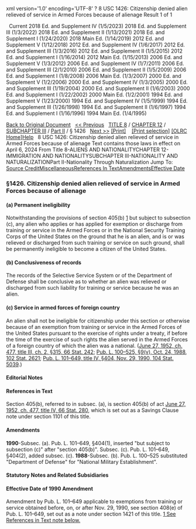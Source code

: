 xml version='1.0' encoding='UTF-8' ?
8 USC 1426: Citizenship denied alien relieved of service in Armed Forces because of alienage
 Result 1 of 1
 
  
  Current
2018 Ed. and Supplement IV (1/5/2023)
2018 Ed. and Supplement III (1/3/2022)
2018 Ed. and Supplement II (1/13/2021)
2018 Ed. and Supplement I (1/24/2020)
2018 Main Ed. (1/14/2019)
2012 Ed. and Supplement V (1/12/2018)
2012 Ed. and Supplement IV (1/6/2017)
2012 Ed. and Supplement III (1/3/2016)
2012 Ed. and Supplement II (1/5/2015)
2012 Ed. and Supplement I (1/16/2014)
2012 Main Ed. (1/15/2013)
2006 Ed. and Supplement V (1/3/2012)
2006 Ed. and Supplement IV (1/7/2011)
2006 Ed. and Supplement III (2/1/2010)
2006 Ed. and Supplement II (1/5/2009)
2006 Ed. and Supplement I (1/8/2008)
2006 Main Ed. (1/3/2007)
2000 Ed. and Supplement V (1/2/2006)
2000 Ed. and Supplement IV (1/3/2005)
2000 Ed. and Supplement III (1/19/2004)
2000 Ed. and Supplement II (1/6/2003)
2000 Ed. and Supplement I (1/22/2002)
2000 Main Ed. (1/2/2001)
1994 Ed. and Supplement V (1/23/2000)
1994 Ed. and Supplement IV (1/5/1999)
1994 Ed. and Supplement III (1/26/1998)
1994 Ed. and Supplement II (1/6/1997)
1994 Ed. and Supplement I (1/16/1996)
1994 Main Ed. (1/4/1995)
  
 
  
[Back to Original Document](/view.xhtml;jsessionid=F4D97C0ECED612460B107B333DACE7CA)
 
[<< Previous](#)
  
 [TITLE 8](/view.xhtml;jsessionid=F4D97C0ECED612460B107B333DACE7CA?req=granuleid%3AUSC-prelim-title8&saved=%7CZ3JhbnVsZWlkOlVTQy1wcmVsaW0tdGl0bGU4LXNlY3Rpb24xNDI2%7C%7C%7C0%7Cfalse%7Cprelim&edition=prelim) / [CHAPTER 12](/view.xhtml;jsessionid=F4D97C0ECED612460B107B333DACE7CA?req=granuleid%3AUSC-prelim-title8-chapter12&saved=%7CZ3JhbnVsZWlkOlVTQy1wcmVsaW0tdGl0bGU4LXNlY3Rpb24xNDI2%7C%7C%7C0%7Cfalse%7Cprelim&edition=prelim) / [SUBCHAPTER III](/view.xhtml;jsessionid=F4D97C0ECED612460B107B333DACE7CA?req=granuleid%3AUSC-prelim-title8-chapter12-subchapter3&saved=%7CZ3JhbnVsZWlkOlVTQy1wcmVsaW0tdGl0bGU4LXNlY3Rpb24xNDI2%7C%7C%7C0%7Cfalse%7Cprelim&edition=prelim) / [Part II](/view.xhtml;jsessionid=F4D97C0ECED612460B107B333DACE7CA?req=granuleid%3AUSC-prelim-title8-chapter12-subchapter3-part2&saved=%7CZ3JhbnVsZWlkOlVTQy1wcmVsaW0tdGl0bGU4LXNlY3Rpb24xNDI2%7C%7C%7C0%7Cfalse%7Cprelim&edition=prelim) / § 1426
  
 [Next >>](#)
[[Print]](#)
   
 [[Print selection]](#)
[[OLRC Home]](/browse.xhtml;jsessionid=F4D97C0ECED612460B107B333DACE7CA)[Help](/navHelp.xhtml;jsessionid=F4D97C0ECED612460B107B333DACE7CA)
 
8 USC 1426: Citizenship denied alien relieved of service in Armed Forces because of alienage
Text contains those laws in effect on April 6, 2024
From Title 8-ALIENS AND NATIONALITYCHAPTER 12-IMMIGRATION AND NATIONALITYSUBCHAPTER III-NATIONALITY AND NATURALIZATIONPart II-Nationality Through Naturalization
Jump To: [Source Credit](#sourcecredit)[Miscellaneous](#miscellaneous-note)[References In Text](#referenceintext-note)[Amendments](#amendment-note)[Effective Date](#effectivedate-amendment-note)
### §1426. Citizenship denied alien relieved of service in Armed Forces because of alienage
#### (a) Permanent ineligibility
Notwithstanding the provisions of section 405(b) [1](#1426_1_target) but subject to subsection (c), any alien who applies or has applied for exemption or discharge from training or service in the Armed Forces or in the National Security Training Corps of the United States on the ground that he is an alien, and is or was relieved or discharged from such training or service on such ground, shall be permanently ineligible to become a citizen of the United States.
#### (b) Conclusiveness of records
The records of the Selective Service System or of the Department of Defense shall be conclusive as to whether an alien was relieved or discharged from such liability for training or service because he was an alien.
#### (c) Service in armed forces of foreign country
An alien shall not be ineligible for citizenship under this section or otherwise because of an exemption from training or service in the Armed Forces of the United States pursuant to the exercise of rights under a treaty, if before the time of the exercise of such rights the alien served in the Armed Forces of a foreign country of which the alien was a national.
([June 27, 1952, ch. 477, title III, ch. 2, §315, 66 Stat. 242](/statviewer.htm?volume=66&page=242); [Pub. L. 100–525, §9(v), Oct. 24, 1988, 102 Stat. 2621](/statviewer.htm?volume=102&page=2621); [Pub. L. 101–649, title IV, §404, Nov. 29, 1990, 104 Stat. 5039](/statviewer.htm?volume=104&page=5039).)
  
#### **Editorial Notes**
#### References in Text
Section 405(b), referred to in subsec. (a), is section 405(b) of act [June 27, 1952, ch. 477, title IV, 66 Stat. 280](/statviewer.htm?volume=66&page=280), which is set out as a Savings Clause note under section 1101 of this title.
#### Amendments
**1990**-Subsec. (a). Pub. L. 101–649, §404(1), inserted "but subject to subsection (c)" after "section 405(b)".
Subsec. (c). Pub. L. 101–649, §404(2), added subsec. (c).
**1988**-Subsec. (b). Pub. L. 100–525 substituted "Department of Defense" for "National Military Establishment".
  
#### **Statutory Notes and Related Subsidiaries**
#### Effective Date of 1990 Amendment
Amendment by Pub. L. 101–649 applicable to exemptions from training or service obtained before, on, or after Nov. 29, 1990, see section 408(e) of Pub. L. 101–649, set out as a note under section 1421 of this title.
[1 See References in Text note below.](#1426_1)
